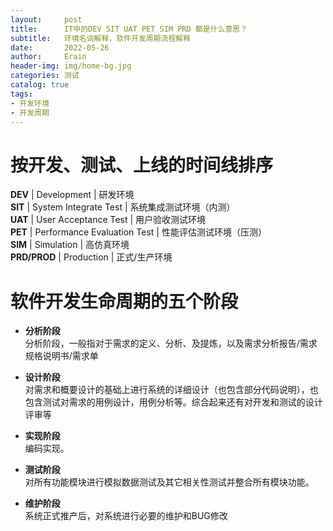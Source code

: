 ```yaml
---
layout:     post
title:      IT中的DEV SIT UAT PET SIM PRD 都是什么意思？
subtitle:   环境名词解释，软件开发周期流程解释
date:       2022-05-26
author:     Erain
header-img: img/home-bg.jpg
categories: 测试
catalog: true
tags:
- 开发环境
- 开发周期
---
```


# 按开发、测试、上线的时间线排序

**DEV** | Development | 研发环境    
**SIT** | System Integrate Test | 系统集成测试环境（内测）  
**UAT** | User Acceptance Test | 用户验收测试环境   
**PET** | Performance Evaluation Test | 性能评估测试环境（压测）    
**SIM** | Simulation | 高仿真环境    
**PRD/PROD** | Production | 正式/生产环境

# 软件开发生命周期的五个阶段

- **分析阶段**     
  分析阶段，一般指对于需求的定义、分析、及提炼，以及需求分析报告/需求规格说明书/需求单

- **设计阶段**   
  对需求和概要设计的基础上进行系统的详细设计（也包含部分代码说明），也包含测试对需求的用例设计，用例分析等。综合起来还有对开发和测试的设计评审等

- **实现阶段**    
  编码实现。

- **测试阶段**    
  对所有功能模块进行模拟数据测试及其它相关性测试并整合所有模块功能。

- **维护阶段**    
  系统正式推产后，对系统进行必要的维护和BUG修改